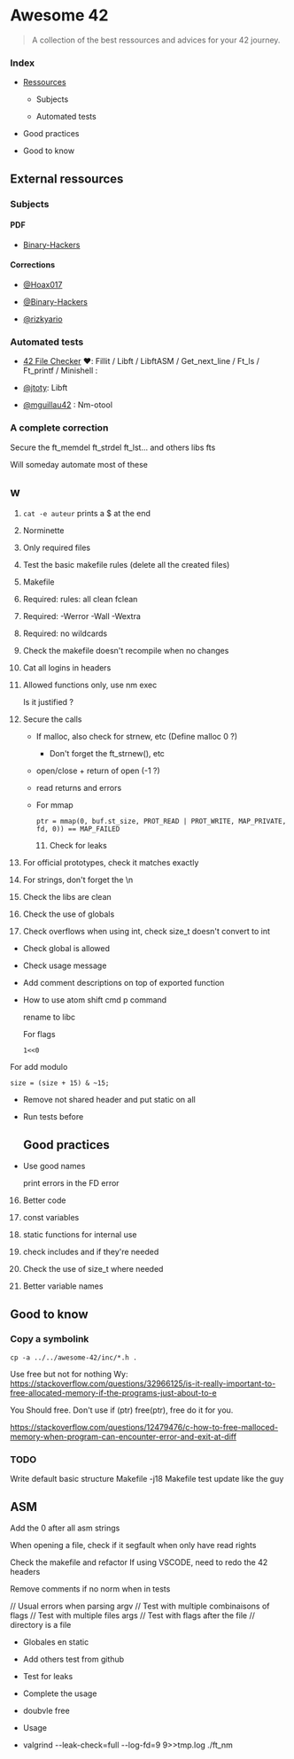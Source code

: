 # Awesome 42

> A collection of the best ressources and advices for your 42 journey.

### Index

- [Ressources](#ressouces)

  - Subjects

  - Automated tests

- Good practices

- Good to know

## External ressources

### Subjects

#### PDF

- [Binary-Hackers](https://github.com/Binary-Hackers/42_Subjects)

#### Corrections

- [@Hoax017](https://github.com/Hoax017/PDF-Correction-42)

- [@Binary-Hackers](https://github.com/Binary-Hackers/42_Corrections)

- [@rizkyario](https://github.com/rizkyario/42-corrections)

### Automated tests

- [42 File Checker](https://github.com/jgigault/42FileChecker) ❤️: Fillit / Libft / LibftASM / Get_next_line / Ft_ls / Ft_printf / Minishell :

- [@jtoty](https://github.com/jtoty/Libftest): Libft

- [@mguillau42](https://github.com/mguillau42/unit_test_nm_otool) : Nm-otool

### A complete correction

Secure the ft_memdel ft_strdel ft_lst... and others libs fts

Will someday automate most of these

## w

1. `cat -e auteur` prints a $ at the end
2. Norminette
3. Only required files
4. Test the basic makefile rules (delete all the created files)
5. Makefile
6. Required: rules: all clean fclean
7. Required: -Werror -Wall -Wextra
8. Required: no wildcards
9. Check the makefile doesn't recompile when no changes
10. Cat all logins in headers
11. Allowed functions only, use nm exec

    Is it justified ?
12. Secure the calls
    - If malloc, also check for strnew, etc (Define malloc 0 ?)
      - Don't forget the  ft_strnew(), etc
    - open/close + return of open (-1 ?)
    - read returns and errors
    - For mmap

      ```
      ptr = mmap(0, buf.st_size, PROT_READ | PROT_WRITE, MAP_PRIVATE, fd, 0)) == MAP_FAILED
      ```
      11. Check for leaks
13. For official prototypes, check it matches exactly
14. For strings, don't forget the \n
15. Check the libs are clean
16. Check the use of globals
17. Check overflows when using int, check size_t doesn't convert to int

- Check global is allowed
- Check usage message
- Add comment descriptions on top of exported function
- How to use atom shift cmd p command

  rename to libc

  For flags

  ```
  1<<0
  ```

For add modulo

```
size = (size + 15) & ~15;
```

- Remove not shared header and put static on all
- Run tests before

  ## Good practices
- Use good names

  print errors  in the FD error

16. Better code

17. const variables

18. static functions for internal use

19. check includes and if they're needed

20. Check the use of size_t where needed

21. Better variable names



## Good to know

### Copy a symbolink

```
cp -a ../../awesome-42/inc/*.h .
```

Use free but not for nothing Wy: https://stackoverflow.com/questions/32966125/is-it-really-important-to-free-allocated-memory-if-the-programs-just-about-to-e

You Should free. Don't use if (ptr) free(ptr), free do it for you.

https://stackoverflow.com/questions/12479476/c-how-to-free-malloced-memory-when-program-can-encounter-error-and-exit-at-diff

### TODO

Write default basic structure
Makefile -j18
Makefile test update like the guy

ASM
-
Add the 0 after all asm strings

When opening a file, check if it segfault when only have read rights

Check the makefile and refactor
If using VSCODE, need to redo the 42 headers

Remove comments if no norm when in tests

// Usual errors when parsing argv
// Test with multiple combinaisons of flags
// Test with multiple files args
// Test with flags after the file
// directory is a file

- Globales en static

- Add others test from github

- Test for leaks

- Complete the usage

- doubvle free

- Usage

- valgrind --leak-check=full --log-fd=9 9>>tmp.log ./ft_nm
